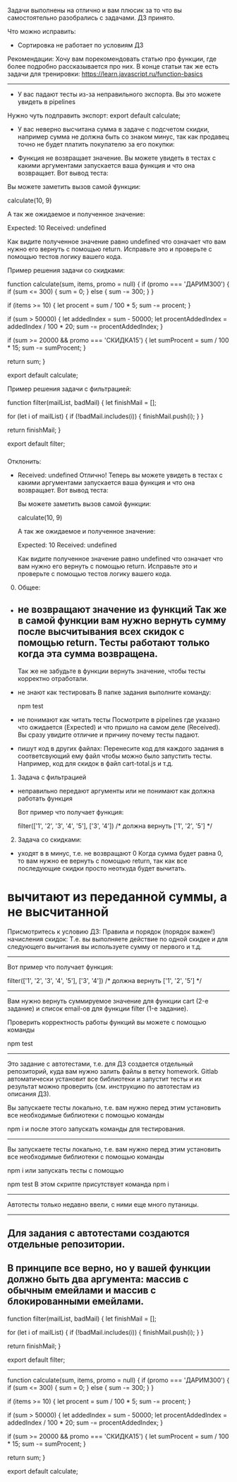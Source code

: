 Задачи выполнены на отлично и вам плюсик за то что вы самостоятельно разобрались с задачами. ДЗ принято.

Что можно исправить:
- Сортировка не работает по условиям ДЗ

Рекомендации:
Хочу вам порекомендовать статью про функции, где более подробно рассказывается про них. В конце статьи так же есть задачи для тренировки:
https://learn.javascript.ru/function-basics


-----
- У вас падают тесты из-за неправильного экспорта. Вы это можете увидеть в pipelines

Нужно чуть подправить экспорт:
export default calculate;

- У вас неверно высчитана сумма в задаче с подсчетом скидки, например сумма не должна быть со знаком минус, так как продавец точно не будет платить покупателю за его покупки:

- Функция не возвращает значение. Вы можете увидеть в тестах с какими аргументами запускается ваша функция и что она возвращает. Вот вывод теста:

Вы можете заметить вызов самой функции:

calculate(10, 9)

А так же ожидаемое и полученное значение:

Expected: 10
Received: undefined

Как видите полученное значение равно undefined что означает что вам нужно его вернуть с помощью return. Исправьте это и проверьте с помощью тестов логику вашего кода.


Пример решения задачи со скидками:

function calculate(sum, items, promo = null) {
  if (promo === 'ДАРИМ300') {
    if (sum <= 300) {
      sum = 0;
    } else {
      sum -= 300;
    }
  }

  if (items >= 10) {
    let procent = sum / 100 * 5;
    sum -= procent;
  }

  if (sum > 50000) {
    let addedIndex = sum - 50000;
    let procentAddedIndex = addedIndex / 100 * 20;
    sum -= procentAddedIndex;
  }

  if (sum >= 20000 && promo === 'СКИДКА15') {
    let sumProcent = sum / 100 * 15;
    sum -= sumProcent;
  }

  return sum;
}

export default calculate;

Пример решения задачи с фильтрацией:

function filter(mailList, badMail) {
  let finishMail = [];

  for (let i of mailList) {
    if (!badMail.includes(i)) {
      finishMail.push(i);
    }
  }

  return finishMail;
}

export default filter;



###
Отклонить:

- Received: undefined
    Отлично! Теперь вы можете увидеть в тестах с какими аргументами запускается ваша функция и что она возвращает. Вот вывод теста:

    Вы можете заметить вызов самой функции:

    calculate(10, 9)

    А так же ожидаемое и полученное значение:

    Expected: 10
    Received: undefined

    Как видите полученное значение равно undefined что означает что вам нужно его вернуть с помощью return. Исправьте это и проверьте с помощью тестов логику вашего кода.



0. Общее:



- не возвращают значение из функций
    Так же в самой функции вам нужно вернуть сумму после высчитывания всех скидок с помощью return. Тесты работают только когда эта сумма возвращена.
    ---
    Так же не забудьте в функции вернуть значение, чтобы тесты корректно отработали.


- не знают как тестировать
    В папке задания выполните команду:

    npm test

- не понимают как читать тесты
    Посмотрите в pipelines где указано что ожидается (Expected) и что пришло на самом деле (Received). Вы сразу увидите отличие и причину почему тесты падают.

- пишут код в других файлах:
    Перенесите код для каждого задания в соответсвующий ему файл чтобы можно было запустить тесты. Например, код для скидок в файл cart-total.js и т.д.


1. Задача с фильтрацией
- неправильно передают аргументы или не понимают как должна работать функция

    Вот пример что получает функция:

    filter(['1', '2', '3', '4', '5'], ['3', '4']) /* должна вернуть  ['1', '2', '5'] */


2. Задача со скидками:
- уходят в в минус, т.е. не возвращают 0
    Когда сумма будет равна 0, то вам нужно ее вернуть с помощью return, так как все последующие скидки просто неоткуда будет вычитать.

# вычитают из переданной суммы, а не высчитанной

Присмотритесь к условию ДЗ:
Правила и порядок (порядок важен!) начисления скидок:
Т.е. вы выполняете действие по одной скидке и для следующего вычитания вы используете сумму от первого и т.д.


---------------

Вот пример что получает функция:

filter(['1', '2', '3', '4', '5'], ['3', '4']) /* должна вернуть  ['1', '2', '5'] */

--------

Вам нужно вернуть суммируемое значение для функции cart (2-е задание) и список email-ов для функции filter (1-е задание).

Проверить корректность работы функций вы можете с помощью команды

npm test

--------

Это задание с автотестами, т.е. для ДЗ создается отдельный репозиторий, куда вам нужно залить файлы в ветку homework. Gitlab автоматически установит все библиотеки и запустит тесты и их результат можно проверить (см. инструкцию по автотестам из описания ДЗ).

Вы запускаете тесты локально, т.е. вам нужно перед этим установить все необходимые библиотеки с помощью команды

npm i
и после этого запускать команды для тестирования.

---
Вы запускаете тесты локально, т.е. вам нужно перед этим установить все необходимые библиотеки с помощью команды

npm i
или запускать тесты с помощью

npm test
В этом скрипте присутствует команда npm i

--------
Автотесты только недавно ввели, с ними еще много путаницы.

--------
Для задания с автотестами создаются отдельные репозитории.
----------
В принципе все верно, но у вашей функции должно быть два аргумента: массив с обычным емейлами и массив с блокированными емейлами.
---

function filter(mailList, badMail) {
  let finishMail = [];

  for (let i of mailList) {
    if (!badMail.includes(i)) {
      finishMail.push(i);
    }
  }

  return finishMail;
}

export default filter;



----
function calculate(sum, items, promo = null) {
  if (promo === 'ДАРИМ300') {
    if (sum <= 300) {
      sum = 0;
    } else {
      sum -= 300;
    }
  }

  if (items >= 10) {
    let procent = sum / 100 * 5;
    sum -= procent;
  }

  if (sum > 50000) {
    let addedIndex = sum - 50000;
    let procentAddedIndex = addedIndex / 100 * 20;
    sum -= procentAddedIndex;
  }

  if (sum >= 20000 && promo === 'СКИДКА15') {
    let sumProcent = sum / 100 * 15;
    sum -= sumProcent;
  }

  return sum;
}

export default calculate;
